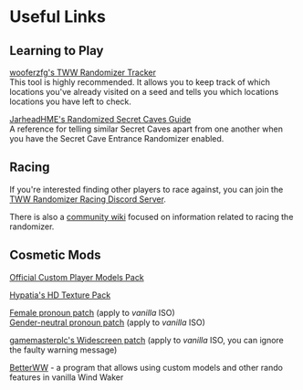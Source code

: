 
# Useful Links

## Learning to Play

[wooferzfg's TWW Randomizer Tracker](http://www.wooferzfg.me/tww-rando-tracker/)  
This tool is highly recommended. It allows you to keep track of which locations you've already visited on a seed and tells you which locations locations you have left to check.  

[JarheadHME's Randomized Secret Caves Guide](https://drive.google.com/file/d/1mPhzoxL0wAPs7-a5Q1tM5AOx5jpb3lx9/view)  
A reference for telling similar Secret Caves apart from one another when you have the Secret Cave Entrance Randomizer enabled.  

## Racing

If you're interested finding other players to race against, you can join the [TWW Randomizer Racing Discord Server](https://discord.gg/HQP3cAF).

There is also a [community wiki](https://twwrando.com/index.php/Main_Page) focused on information related to racing the randomizer.

## Cosmetic Mods

[Official Custom Player Models Pack](https://github.com/Sage-of-Mirrors/Custom-Wind-Waker-Player-Models)

[Hypatia's HD Texture Pack](https://forums.dolphin-emu.org/Thread-hypatia-s-tloz-the-wind-waker-hd-pack-v2-0)

[Female pronoun patch](https://gamebanana.com/mods/51112) (apply to *vanilla* ISO)  
[Gender-neutral pronoun patch](http://www.romhacking.net/hacks/2906/) (apply to *vanilla* ISO)  

[gamemasterplc's Widescreen patch](https://www.dropbox.com/s/5huyf6r3drynq1c/The%20Legend%20of%20Zelda%20The%20Wind%20Waker%20Widescreen.zip?dl=1) (apply to *vanilla* ISO, you can ignore the faulty warning message)

[BetterWW](https://github.com/WideBoner/betterww) - a program that allows using custom models and other rando features in vanilla Wind Waker

